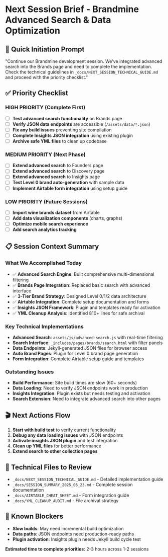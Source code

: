 # Next Session Brief - Brandmine Advanced Search & Data Optimization

## 🎯 Quick Initiation Prompt

"Continue our Brandmine development session. We've integrated advanced search into the Brands page and need to complete the implementation. Check the technical guidelines in `_docs/NEXT_SESSION_TECHNICAL_GUIDE.md` and proceed with the priority checklist."

## ✅ Priority Checklist

### HIGH PRIORITY (Complete First)
- [ ] **Test advanced search functionality** on Brands page
- [ ] **Verify JSON data endpoints** are accessible (`/assets/data/*.json`)
- [ ] **Fix any build issues** preventing site compilation
- [ ] **Complete Insights JSON integration** using existing plugin
- [ ] **Archive safe YML files** to clean up codebase

### MEDIUM PRIORITY (Next Phase)
- [ ] **Extend advanced search** to Founders page
- [ ] **Extend advanced search** to Discovery page  
- [ ] **Extend advanced search** to Insights page
- [ ] **Test Level 0 brand auto-generation** with sample data
- [ ] **Implement Airtable form integration** using setup guide

### LOW PRIORITY (Future Sessions)
- [ ] **Import wine brands dataset** from Airtable
- [ ] **Add data visualization components** (charts, graphs)
- [ ] **Optimize mobile search experience**
- [ ] **Add search analytics tracking**

## 📋 Session Context Summary

### What We Accomplished Today
- ✅ **Advanced Search Engine**: Built comprehensive multi-dimensional filtering
- ✅ **Brands Page Integration**: Replaced basic search with advanced interface
- ✅ **3-Tier Brand Strategy**: Designed Level 0/1/2 data architecture  
- ✅ **Airtable Integration**: Complete setup documentation and forms
- ✅ **Insights JSON Framework**: Plugin and templates ready for activation
- ✅ **YML Cleanup Analysis**: Identified 810+ lines for safe archival

### Key Technical Implementations
- **Advanced Search**: `assets/js/advanced-search.js` with real-time filtering
- **Search Interface**: `_includes/pages/brands/search.html` with filter panels
- **Data Endpoints**: Jekyll-generated JSON files for browser access
- **Auto Brand Pages**: Plugin for Level 0 brand page generation
- **Form Integration**: Complete Airtable setup guide and templates

### Outstanding Issues
- **Build Performance**: Site build times are slow (60+ seconds)
- **Data Loading**: Need to verify JSON endpoints work in production
- **Insights Integration**: Plugin exists but needs testing and activation
- **Search Extension**: Need to integrate advanced search into other pages

## 🎬 Next Actions Flow

1. **Start with build test** to verify current functionality
2. **Debug any data loading issues** with JSON endpoints
3. **Activate insights JSON plugin** and test integration
4. **Clean up YML files** for better performance
5. **Extend search to other collection pages**

## 🔧 Technical Files to Review

- `_docs/NEXT_SESSION_TECHNICAL_GUIDE.md` - Detailed implementation guide
- `_docs/SESSION_SUMMARY_2025_05_23.md` - Complete session documentation
- `_docs/AIRTABLE_CHEAT_SHEET.md` - Form integration guide
- `_docs/YML_CLEANUP_AUDIT.md` - File archival strategy

## 🚨 Known Blockers

- **Slow builds**: May need incremental build optimization
- **Data paths**: JSON endpoints need production-ready paths
- **Plugin activation**: Insights plugin needs Jekyll build cycle test

**Estimated time to complete priorities**: 2-3 hours across 1-2 sessions